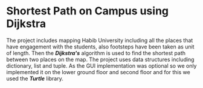 # Shortest Path on Campus using Dijkstra
The project includes mapping Habib University including all the places that have engagement with the students, also footsteps have been taken as unit of length. Then the ***Dijkstra's*** algorithm is used to find the shortest path between two places on the map. The project uses data structures including dictionary, list and tuple. As the GUI implementation was optional so we only implemented it on the lower ground floor and second floor and for this we used the ***Turtle*** library.
